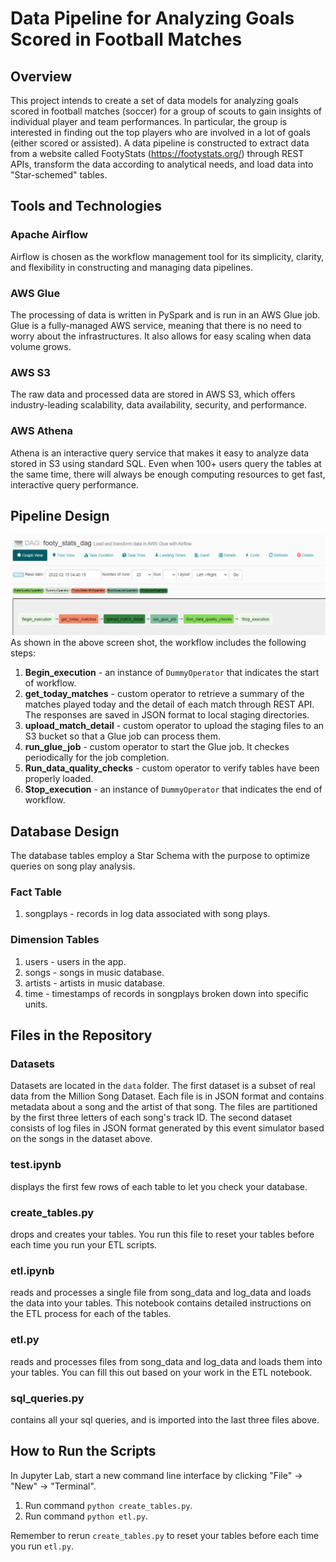 # Data Pipeline for Analyzing Goals Scored in Football Matches

## Overview
This project intends to create a set of data models for analyzing goals scored in football matches (soccer) for a group of scouts to gain insights of individual player and team performances. In particular, the group is interested in finding out the top players who are involved in a lot of goals (either scored or assisted). A data pipeline is constructed to extract data from a website called FootyStats (https://footystats.org/) through REST APIs, transform the data according to analytical needs, and load data into "Star-schemed" tables.

## Tools and Technologies
### Apache Airflow
Airflow is chosen as the workflow management tool for its simplicity, clarity, and flexibility in constructing and managing data pipelines.

### AWS Glue
The processing of data is written in PySpark and is run in an AWS Glue job. Glue is a fully-managed AWS service, meaning that there is no need to worry about the infrastructures. It also allows for easy scaling when data volume grows.

### AWS S3
The raw data and processed data are stored in AWS S3, which offers industry-leading scalability, data availability, security, and performance.

### AWS Athena
Athena is an interactive query service that makes it easy to analyze data stored in S3 using standard SQL. Even when 100+ users query the tables at the same time, there will always be enough computing resources to get fast, interactive query performance.


## Pipeline Design
<img title="a title" alt="Alt text" src="/images/airflow-pipeline.png"></img>
As shown in the above screen shot, the workflow includes the following steps: <br>
1. **Begin_execution** - an instance of `DummyOperator` that indicates the start of workflow.
2. **get_today_matches** - custom operator to retrieve a summary of the matches played today and the detail of each match through REST API. The responses are saved in JSON format to local staging directories.
3. **upload_match_detail** - custom operator to upload the staging files to an S3 bucket so that a Glue job can process them.
4. **run_glue_job** - custom operator to start the Glue job. It checkes periodically for the job completion.
5. **Run_data_quality_checks** - custom operator to verify tables have been properly loaded.
6. **Stop_execution** - an instance of `DummyOperator` that indicates the end of workflow.


## Database Design
The database tables employ a Star Schema with the purpose to optimize queries on song play analysis.

### Fact Table
1. songplays - records in log data associated with song plays.


### Dimension Tables
1. users - users in the app.
2. songs - songs in music database.
3. artists - artists in music database.
4. time - timestamps of records in songplays broken down into specific units.



## Files in the Repository

### Datasets
Datasets are located in the `data` folder. The first dataset is a subset of real data from the Million Song Dataset. Each file is in JSON format and contains metadata about a song and the artist of that song. The files are partitioned by the first three letters of each song's track ID. The second dataset consists of log files in JSON format generated by this event simulator based on the songs in the dataset above.

  
### test.ipynb
displays the first few rows of each table to let you check your database.


### create_tables.py
drops and creates your tables. You run this file to reset your tables before each time you run your ETL scripts.


### etl.ipynb
reads and processes a single file from song_data and log_data and loads the data into your tables. This notebook contains detailed instructions on the ETL process for each of the tables.


### etl.py
reads and processes files from song_data and log_data and loads them into your tables. You can fill this out based on your work in the ETL notebook.


### sql_queries.py
contains all your sql queries, and is imported into the last three files above.


## How to Run the Scripts
In Jupyter Lab, start a new command line interface by clicking "File" -> "New" -> "Terminal".<br>
1. Run command `python create_tables.py`.
2. Run command `python etl.py`.<br>

Remember to rerun `create_tables.py` to reset your tables before each time you run `etl.py`.


